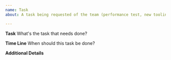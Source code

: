 ```yaml
---
name: Task
about: A task being requested of the team (performance test, new tooling, etc...)

---
```


**Task**
What's the task that needs done?

**Time Line**
When should this task be done?

**Additional Details**
